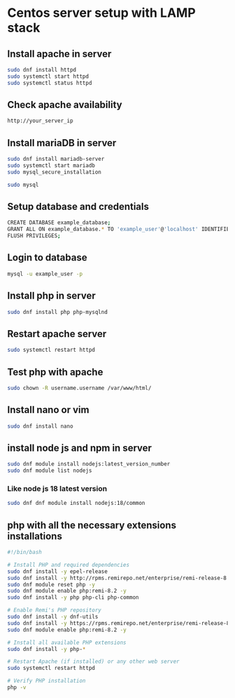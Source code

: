 # Centos server setup with LAMP stack

## Install apache in server

```bash
sudo dnf install httpd
sudo systemctl start httpd
sudo systemctl status httpd
```

## Check apache availability

```bash
http://your_server_ip
```

## Install mariaDB in server

```bash
sudo dnf install mariadb-server
sudo systemctl start mariadb
sudo mysql_secure_installation
```

```bash
sudo mysql
```

## Setup database and credentials

```bash
CREATE DATABASE example_database;
GRANT ALL ON example_database.* TO 'example_user'@'localhost' IDENTIFIED BY 'password' WITH GRANT OPTION;
FLUSH PRIVILEGES;
```

## Login to database

```bash
mysql -u example_user -p
```

## Install php in server

```bash
sudo dnf install php php-mysqlnd
```

## Restart apache server

```bash
sudo systemctl restart httpd
```

## Test php with apache

```bash
sudo chown -R username.username /var/www/html/
```

## Install nano or vim

```bash
sudo dnf install nano
```

## install node js and npm in server

```bash
sudo dnf module install nodejs:latest_version_number
sudo dnf module list nodejs
```

### Like node js 18 latest version

```bash
sudo dnf dnf module install nodejs:18/common
```

## php with all the necessary extensions installations

```bash
#!/bin/bash

# Install PHP and required dependencies
sudo dnf install -y epel-release
sudo dnf install -y http://rpms.remirepo.net/enterprise/remi-release-8.rpm
sudo dnf module reset php -y
sudo dnf module enable php:remi-8.2 -y
sudo dnf install -y php php-cli php-common

# Enable Remi's PHP repository
sudo dnf install -y dnf-utils
sudo dnf install -y https://rpms.remirepo.net/enterprise/remi-release-8.rpm
sudo dnf module enable php:remi-8.2 -y

# Install all available PHP extensions
sudo dnf install -y php-*

# Restart Apache (if installed) or any other web server
sudo systemctl restart httpd

# Verify PHP installation
php -v

```
